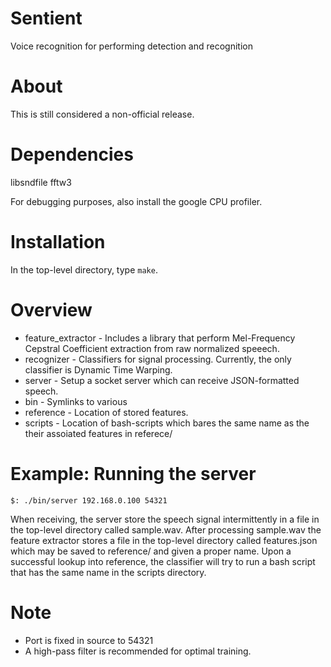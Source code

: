 Sentient
========

Voice recognition for performing detection and recognition

About
=====

This is still considered a non-official release.

Dependencies
============

libsndfile
fftw3

For debugging purposes, also install the google CPU profiler.

Installation
============



In the top-level directory, type ``make``.


Overview
========

* feature_extractor - Includes a library that perform Mel-Frequency Cepstral Coefficient extraction from raw normalized speeech. 
* recognizer - Classifiers for signal processing. Currently, the only classifier is Dynamic Time Warping.
* server - Setup a socket server which can receive JSON-formatted speech.    
* bin - Symlinks to various 
* reference - Location of stored features.
* scripts - Location of bash-scripts which bares the same name as the their assoiated features in referece/ 

Example: Running the server
===========================

```
$: ./bin/server 192.168.0.100 54321 
```

When receiving, the server store the speech signal intermittently in a file in the top-level directory called sample.wav. 
After processing sample.wav the feature extractor stores a file in the top-level directory called features.json which may 
be saved to reference/ and given a proper name. Upon a successful lookup into reference, the classifier will try to run a 
bash script that has the same name in the scripts directory.

Note
====

* Port is fixed in source to 54321 
* A high-pass filter is recommended for optimal training.
